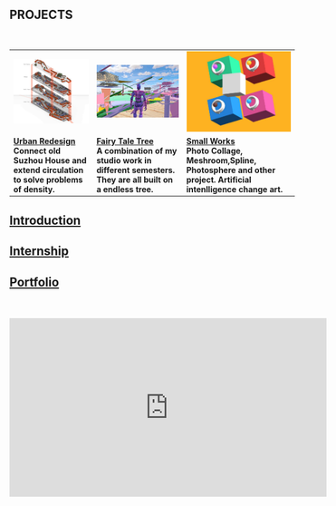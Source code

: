 ## <strong>PROJECTS<strong> <br>
  <br>
<table>
<td><a href="https://dongzhsarry.github.io/Sarry/suzhou">
         <img alt="1" src="https://github.com/dongzhSarry/Sarry/blob/gh-pages/files/suzhou.jpg?raw=true" width="620"></a>
      </td>
    <td><a href="https://dongzhsarry.github.io/Sarry/fairytree">
         <img alt="2" src="https://github.com/dongzhSarry/Sarry/blob/gh-pages/files/fairytree.jpg?raw=true" width="400"></a>
      </td>
    <td><a href="https://dongzhsarry.github.io/Sarry/spline">
         <img alt="3" src="https://github.com/dongzhSarry/Sarry/blob/gh-pages/files/spline.jpg?raw=true" width="300"></a>
      </tr>
  <tr> <td><strong><a href="(https://dongzhsarry.github.io/Sarry/suzhou">Urban Redesign</a></strong>  <br/>Connect old Suzhou House and extend circulation to solve problems of density.</b></td>
    <td><strong><a href="(https://dongzhsarry.github.io/Sarry/fairytree">Fairy Tale Tree</a></strong><br/>A combination of my studio work in different semesters. They are all built on a endless tree.</b></td>
    <td><strong><a href="https://dongzhsarry.github.io/Sarry/spline">Small Works</a></strong><br/>    
Photo Collage, Meshroom,Spline, Photosphere and other project. Artificial intenlligence  change art.</b></td></tr>
	</table>


## <strong>[Introduction](https://dongzhsarry.github.io/Sarry/me)<strong>

	
## <strong>[Internship](https://dongzhsarry.github.io/Sarry/internship)<strong>
  

## <strong>[Portfolio](https://dongzhsarry.github.io/Sarry/portfolio)<strong>
	
<br>  
<br>
<iframe width="560" height="315" src="https://www.youtube.com/embed/aF9cKedBpz4" title="YouTube video player" frameborder="0" allow="accelerometer; autoplay; clipboard-write; encrypted-media; gyroscope; picture-in-picture" allowfullscreen></iframe>
  

  
